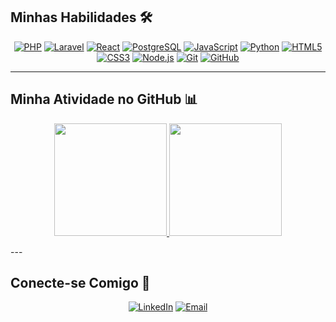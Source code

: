 ## Minhas Habilidades 🛠️

<p align="center">
  <a href="#" target="_blank" rel="noopener noreferrer"><img src="https://img.shields.io/badge/PHP-777BB4?style=for-the-badge&logo=php&logoColor=white" alt="PHP"></a>
  <a href="#" target="_blank" rel="noopener noreferrer"><img src="https://img.shields.io/badge/Laravel-FF2D20?style=for-the-badge&logo=laravel&logoColor=white" alt="Laravel"></a>
  <a href="#" target="_blank" rel="noopener noreferrer"><img src="https://img.shields.io/badge/React-61DAFB?style=for-the-badge&logo=react&logoColor=black" alt="React"></a>
  <a href="#" target="_blank" rel="noopener noreferrer"><img src="https://img.shields.io/badge/PostgreSQL-316192?style=for-the-badge&logo=postgresql&logoColor=white" alt="PostgreSQL"></a>
  <a href="#" target="_blank" rel="noopener noreferrer"><img src="https://img.shields.io/badge/JavaScript-F7DF1E?style=for-the-badge&logo=javascript&logoColor=black" alt="JavaScript"></a>
  <a href="#" target="_blank" rel="noopener noreferrer"><img src="https://img.shields.io/badge/Python-3776AB?style=for-the-badge&logo=python&logoColor=white" alt="Python"></a>
  <a href="#" target="_blank" rel="noopener noreferrer"><img src="https://img.shields.io/badge/HTML5-E34F26?style=for-the-badge&logo=html5&logoColor=white" alt="HTML5"></a>
  <a href="#" target="_blank" rel="noopener noreferrer"><img src="https://img.shields.io/badge/CSS3-1572B6?style=for-the-badge&logo=css3&logoColor=white" alt="CSS3"></a>
  <a href="#" target="_blank" rel="noopener noreferrer"><img src="https://img.shields.io/badge/Node.js-339933?style=for-the-badge&logo=node.js&logoColor=white" alt="Node.js"></a>
  <a href="#" target="_blank" rel="noopener noreferrer"><img src="https://img.shields.io/badge/Git-F05032?style=for-the-badge&logo=git&logoColor=white" alt="Git"></a>
  <a href="#" target="_blank" rel="noopener noreferrer"><img src="https://img.shields.io/badge/GitHub-181717?style=for-the-badge&logo=github&logoColor=white" alt="GitHub"></a>
  </p>

---

## Minha Atividade no GitHub 📊

<p align="center">
  <a href="https://github.com/gabrielseffrin">
    <img height="180em" src="https://github-readme-stats.vercel.app/api?username=gabrielseffrin&show_icons=true&theme=dark&include_all_commits=true&count_private=true"/>
    <img height="180em" src="https://github-readme-stats.vercel.app/api/top-langs/?username=gabrielseffrin&layout=compact&langs_count=7&theme=dark"/>
  </a>
</p>
---

## Conecte-se Comigo 🤝

<p align="center">
  <a href="https://www.linkedin.com/in/gabriel-seffrin-369952223?utm_source=share&utm_campaign=share_via&utm_content=profile&utm_medium=android_app" target="_blank" rel="noopener noreferrer"><img src="https://img.shields.io/badge/LinkedIn-0077B5?style=for-the-badge&logo=linkedin&logoColor=white" alt="LinkedIn"></a>
  <a href="mailto:gabrielseffrin29@gmail.com" target="_blank" rel="noopener noreferrer"><img src="https://img.shields.io/badge/Email-D14836?style=for-the-badge&logo=gmail&logoColor=white" alt="Email"></a>
  </p>
